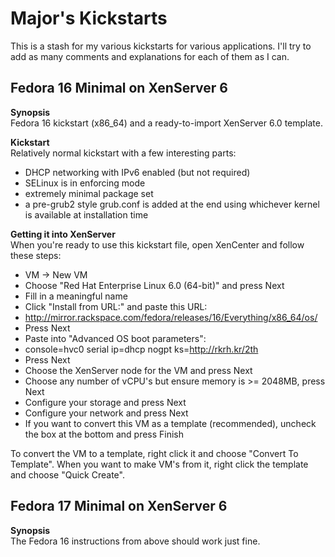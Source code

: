 # Major's Kickstarts
This is a stash for my various kickstarts for various applications.  I'll try to add as many comments and explanations for each of them as I can.

## Fedora 16 Minimal on XenServer 6  
**Synopsis**  
Fedora 16 kickstart (x86_64) and a ready-to-import XenServer 6.0 template.

**Kickstart**  
Relatively normal kickstart with a few interesting parts:  

*  DHCP networking with IPv6 enabled (but not required)  
*  SELinux is in enforcing mode  
*  extremely minimal package set  
*  a pre-grub2 style grub.conf is added at the end using whichever kernel is available at installation time  
  
**Getting it into XenServer**  
When you're ready to use this kickstart file, open XenCenter and follow these steps:  

*  VM -> New VM  
*  Choose "Red Hat Enterprise Linux 6.0 (64-bit)" and press Next  
*  Fill in a meaningful name  
*  Click "Install from URL:" and paste this URL:  
  *  http://mirror.rackspace.com/fedora/releases/16/Everything/x86_64/os/  
*  Press Next  
*  Paste into "Advanced OS boot parameters":  
  *  console=hvc0 serial ip=dhcp nogpt ks=http://rkrh.kr/2th  
*  Press Next  
*  Choose the XenServer node for the VM and press Next  
*  Choose any number of vCPU's but ensure memory is >= 2048MB, press Next  
*  Configure your storage and press Next  
*  Configure your network and press Next  
*  If you want to convert this VM as a template (recommended), uncheck the box at the bottom and press Finish  

To convert the VM to a template, right click it and choose "Convert To Template".  When you want to make VM's from it, right click the template and choose "Quick Create".  

## Fedora 17 Minimal on XenServer 6
**Synopsis**  
The Fedora 16 instructions from above should work just fine.